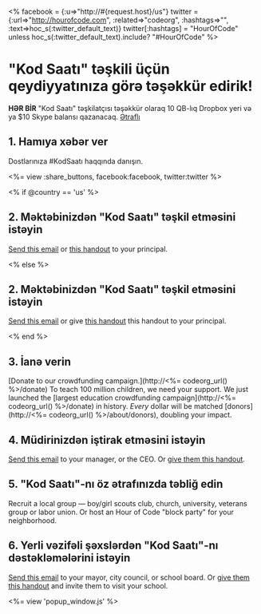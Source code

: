 <% facebook = {:u=>"http://#{request.host}/us"}
                      twitter = {:url=>"http://hourofcode.com", :related=>"codeorg", :hashtags=>"", :text=>hoc_s(:twitter_default_text)}
                      twitter[:hashtags] = "HourOfCode" unless hoc_s(:twitter_default_text).include? "#HourOfCode" %>



# "Kod Saatı" təşkili üçün qeydiyyatınıza görə təşəkkür edirik!

**HƏR BİR** "Kod Saatı" təşkilatçısı təşəkkür olaraq 10 QB-lıq Dropbox yeri və ya $10 Skype balansı qazanacaq. [Ətraflı](<%= hoc_uri('/prizes') %>)

## 1. Hamıya xəbər ver

Dostlarınıza #KodSaatı haqqında danışın.

<%= view :share_buttons, facebook:facebook, twitter:twitter %>

<% if @country == 'us' %>

## 2. Məktəbinizdən "Kod Saatı" təşkil etməsini istəyin

[Send this email](<%= hoc_uri('/resources#email') %>) or [this handout](/files/hoc-one-pager.pdf) to your principal.

<% else %>

## 2. Məktəbinizdən "Kod Saatı" təşkil etməsini istəyin

[Send this email](<%= hoc_uri('/resources#email') %>) or give [this handout](/files/hoc-one-pager.pdf) this handout</a> to your principal.

<% end %>

## 3. İanə verin

[Donate to our crowdfunding campaign.](http://<%= codeorg_url() %>/donate) To teach 100 million children, we need your support. We just launched the [largest education crowdfunding campaign](http://<%= codeorg_url() %>/donate) in history. *Every* dollar will be matched [donors](http://<%= codeorg_url() %>/about/donors), doubling your impact.

## 4. Müdirinizdən iştirak etməsini istəyin

[Send this email](<%= hoc_uri('/resources#email') %>) to your manager, or the CEO. Or [give them this handout](http://hourofcode.com/files/hoc-one-pager.pdf).

## 5. "Kod Saatı"-nı öz ətrafınızda təbliğ edin

Recruit a local group — boy/girl scouts club, church, university, veterans group or labor union. Or host an Hour of Code "block party" for your neighborhood.

## 6. Yerli vəzifəli şəxslərdən "Kod Saatı"-nı dəstəkləmələrini istəyin

[Send this email](<%= hoc_uri('/resources#politicians') %>) to your mayor, city council, or school board. Or [give them this handout](http://hourofcode.com/files/hoc-one-pager.pdf) and invite them to visit your school.

<%= view 'popup_window.js' %>